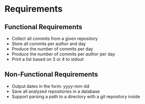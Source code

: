 # Requirements

## Functional Requirements

- Collect all commits from a given repository
- Store all commits per author and day
- Produce the number of commits per day
- Produce the number of commits per author per day
- Print a list based on 3 or 4 to stdout

## Non-Functional Requirements

- Output dates in the form: yyyy-mm-dd
- Save all analyzed repositories in a database
- Support parsing a path to a directory with a git repository inside
